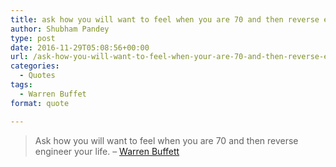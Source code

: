 ```yaml
---
title: ask how you will want to feel when you are 70 and then reverse engineer your life
author: Shubham Pandey
type: post
date: 2016-11-29T05:08:56+00:00
url: /ask-how-you-will-want-to-feel-when-your-are-70-and-then-reverse-engineer-your-life/
categories:
  - Quotes
tags:
  - Warren Buffet
format: quote

---
```

> Ask how you will want to feel when you are 70 and then reverse engineer your life. &#8211; <a href="https://en.wikipedia.org/wiki/Warren_Buffett" target="_blank">Warren Buffett</a>